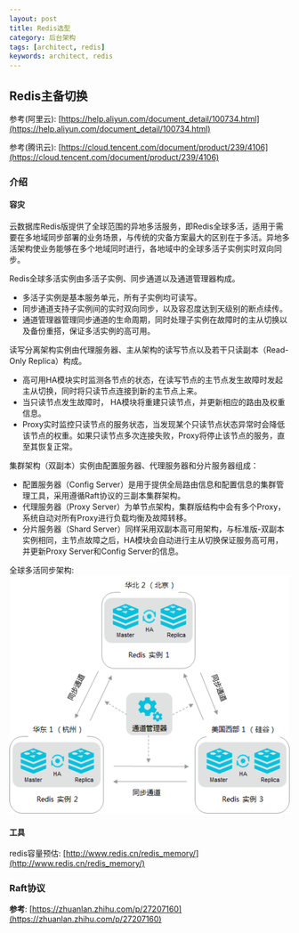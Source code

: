 ```yaml
---
layout: post
title: Redis选型
category: 后台架构
tags: [architect, redis]
keywords: architect, redis
---
```


## Redis主备切换
参考(阿里云): [https://help.aliyun.com/document_detail/100734.html](https://help.aliyun.com/document_detail/100734.html)

参考(腾讯云): [https://cloud.tencent.com/document/product/239/4106](https://cloud.tencent.com/document/product/239/4106)
### 介绍
#### 容灾
云数据库Redis版提供了全球范围的异地多活服务，即Redis全球多活，适用于需要在多地域同步部署的业务场景，与传统的灾备方案最大的区别在于多活。异地多活架构使业务能够在多个地域同时进行，各地域中的全球多活子实例实时双向同步。

Redis全球多活实例由多活子实例、同步通道以及通道管理器构成。
- 多活子实例是基本服务单元，所有子实例均可读写。
- 同步通道支持子实例间的实时双向同步，以及容忍度达到天级别的断点续传。
- 通道管理器管理同步通道的生命周期，同时处理子实例在故障时的主从切换以及备份重搭，保证多活实例的高可用。

读写分离架构实例由代理服务器、主从架构的读写节点以及若干只读副本（Read-Only Replica）构成。
- 高可用HA模块实时监测各节点的状态，在读写节点的主节点发生故障时发起主从切换，同时将只读节点连接到新的主节点上来。
- 当只读节点发生故障时， HA模块将重建只读节点，并更新相应的路由及权重信息。
- Proxy实时监控只读节点的服务状态，当发现某个只读节点状态异常时会降低该节点的权重。如果只读节点多次连接失败，Proxy将停止该节点的服务，直至其恢复正常。

集群架构（双副本）实例由配置服务器、代理服务器和分片服务器组成：
- 配置服务器（Config Server）是用于提供全局路由信息和配置信息的集群管理工具，采用遵循Raft协议的三副本集群架构。
- 代理服务器（Proxy Server）为单节点架构，集群版结构中会有多个Proxy，系统自动对所有Proxy进行负载均衡及故障转移。
- 分片服务器（Shard Server）同样采用双副本高可用架构，与标准版-双副本实例相同，主节点故障之后，HA模块会自动进行主从切换保证服务高可用，并更新Proxy Server和Config Server的信息。

全球多活同步架构:
![aliyun_redis_architect.png](/assets/img/architect/aliyun_redis_architect.png)

#### 工具
redis容量预估: [http://www.redis.cn/redis_memory/](http://www.redis.cn/redis_memory/)

### Raft协议
__参考__: [https://zhuanlan.zhihu.com/p/27207160](https://zhuanlan.zhihu.com/p/27207160)